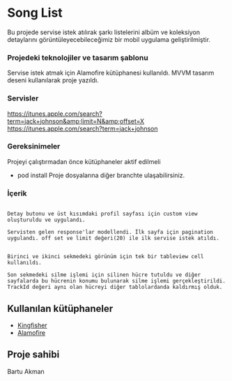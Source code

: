 # Song List

Bu projede servise istek atılırak şarkı listelerini albüm ve koleksiyon detaylarını görüntüleyecebileceğimiz  bir mobil uygulama geliştirilmiştir.

### Projedeki teknolojiler ve tasarım şablonu 
  Servise istek atmak için Alamofire kütüphanesi kullanıldı. MVVM tasarım deseni kullanılarak proje yazıldı. 
  
### Servisler 
https://itunes.apple.com/search?term=jack+johnson&amp;limit=N&amp;offset=X
https://itunes.apple.com/search?term=jack+johnson

### Gereksinimeler
Projeyi çalıştırmadan önce kütüphaneler aktif edilmeli 
- pod install 
Proje dosyalarına diğer branchte ulaşabilirsiniz.

### İçerik

 
```

Detay butonu ve üst kısımdaki profil sayfası için custom view oluşturuldu ve uygulandı.

```

```
Servisten gelen response'lar modellendi. İlk sayfa için pagination uygulandı. off set ve limit değeri(20) ile ilk servise istek atıldı.

```
```

Birinci ve ikinci sekmedeki görünüm için tek bir tableview cell kullanıldı.
```
```
Son sekmedeki silme işlemi için silinen hücre tutuldu ve diğer sayfalarda bu hücrenin konumu bulunarak silme işlemi gerçekleştirildi.
TrackId değeri aynı olan hücreyi diğer tablolardanda kaldırmış olduk.
```

## Kullanılan kütüphaneler

* [Kingfisher](https://github.com/onevcat/Kingfisher/)
* [Alamofire](https://github.com/Alamofire/Alamofire/)

## Proje sahibi

Bartu Akman

